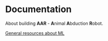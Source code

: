 # Documentation

About building **AAR** - **A**nimal **A**bduction **R**obot.

[General resources about ML](.research/resources.md)

